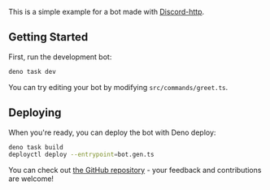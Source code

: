 This is a simple example for a bot made with
[Discord-http](https://jsr.io/@inbestigator/discord-http).

## Getting Started

First, run the development bot:

```bash
deno task dev
```

You can try editing your bot by modifying `src/commands/greet.ts`.

## Deploying

When you're ready, you can deploy the bot with Deno deploy:

```bash
deno task build
deployctl deploy --entrypoint=bot.gen.ts
```

You can check out
[the GitHub repository](https://github.com/inbestigator/discord-http) - your
feedback and contributions are welcome!

